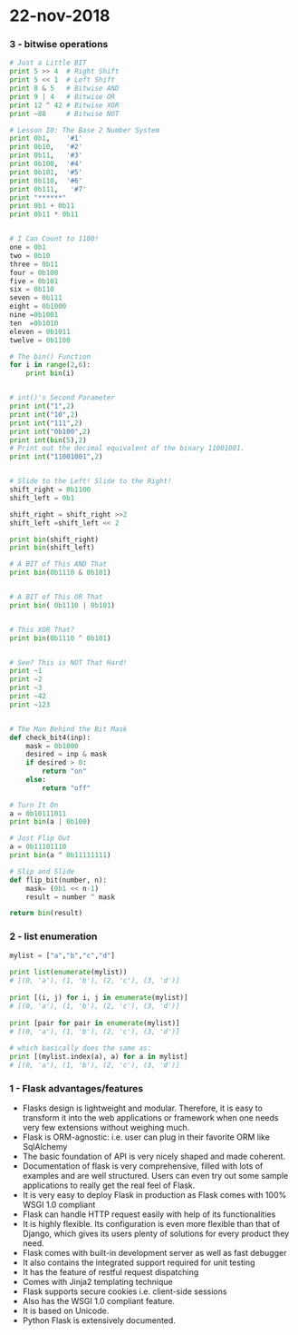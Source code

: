 # 22-nov-2018

### 3 - bitwise operations

```python
# Just a Little BIT
print 5 >> 4  # Right Shift
print 5 << 1  # Left Shift
print 8 & 5   # Bitwise AND
print 9 | 4   # Bitwise OR
print 12 ^ 42 # Bitwise XOR
print ~88     # Bitwise NOT

# Lesson I0: The Base 2 Number System
print 0b1,    '#1'
print 0b10,   '#2'
print 0b11,   '#3'
print 0b100,  '#4'
print 0b101,  '#5'
print 0b110,  '#6'
print 0b111,   '#7'
print "******"
print 0b1 + 0b11
print 0b11 * 0b11


# I Can Count to 1100!
one = 0b1
two = 0b10
three = 0b11
four = 0b100
five = 0b101
six = 0b110
seven = 0b111
eight = 0b1000
nine =0b1001
ten  =0b1010
eleven = 0b1011
twelve = 0b1100

# The bin() Function
for i in range(2,6):
    print bin(i)


# int()'s Second Parameter
print int("1",2)
print int("10",2)
print int("111",2)
print int("0b100",2)
print int(bin(5),2)
# Print out the decimal equivalent of the binary 11001001.
print int("11001001",2)


# Slide to the Left! Slide to the Right!
shift_right = 0b1100
shift_left = 0b1

shift_right = shift_right >>2
shift_left =shift_left << 2

print bin(shift_right)
print bin(shift_left)

# A BIT of This AND That
print bin(0b1110 & 0b101)


# A BIT of This OR That
print bin( 0b1110 | 0b101)


# This XOR That?
print bin(0b1110 ^ 0b101)


# See? This is NOT That Hard!
print ~1
print ~2
print ~3
print ~42
print ~123


# The Man Behind the Bit Mask
def check_bit4(inp):
    mask = 0b1000
    desired = inp & mask
    if desired > 0:
        return "on"
    else:
        return "off"
    
# Turn It On
a = 0b10111011
print bin(a | 0b100)

# Just Flip Out
a = 0b11101110
print bin(a ^ 0b11111111)

# Slip and Slide
def flip_bit(number, n):
    mask= (0b1 << n-1)
    result = number ^ mask

return bin(result)
```


### 2 - list enumeration

```python
mylist = ["a","b","c","d"]  
  
print list(enumerate(mylist))  
# [(0, 'a'), (1, 'b'), (2, 'c'), (3, 'd')]  
  
print [(i, j) for i, j in enumerate(mylist)]  
# [(0, 'a'), (1, 'b'), (2, 'c'), (3, 'd')]  
  
print [pair for pair in enumerate(mylist)]  
# [(0, 'a'), (1, 'b'), (2, 'c'), (3, 'd')]  
  
# which basically does the same as:  
print [(mylist.index(a), a) for a in mylist]  
# [(0, 'a'), (1, 'b'), (2, 'c'), (3, 'd')]  
```


### 1 - Flask advantages/features

- Flasks design is lightweight and modular. Therefore, it is easy to transform it into the web applications or framework when one needs very few extensions without weighing much.
- Flask is ORM-agnostic: i.e. user can plug in their favorite ORM like SqlAlchemy
- The basic foundation of API is very nicely shaped and made coherent.
- Documentation of flask is very comprehensive, filled with lots of examples and are well structured. Users can even try out some sample applications to really get the real feel of Flask.
- It is very easy to deploy Flask in production as Flask comes with 100% WSGI 1.0 compliant
- Flask can handle HTTP request easily with help of its functionalities
- It is highly flexible. Its configuration is even more flexible than that of Django, which gives its users plenty of solutions for every product they need.
- Flask comes with built-in development server as well as fast debugger
- It also contains the integrated support required for unit testing
- It has the feature of restful request dispatching
- Comes with Jinja2 templating technique
- Flask supports secure cookies i.e. client-side sessions
- Also has the WSGI 1.0 compliant feature.
- It is based on Unicode.
- Python Flask is extensively documented.
